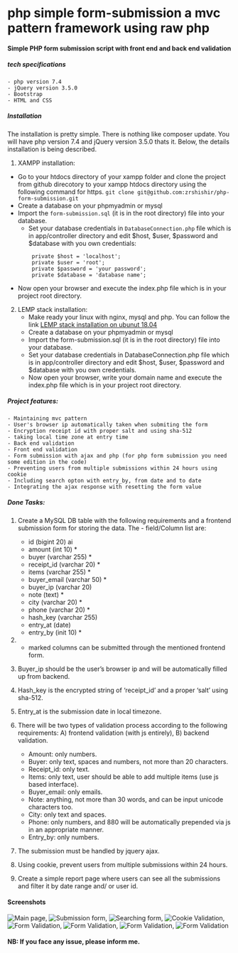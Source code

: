 # php simple form-submission a mvc pattern framework using raw php
#### Simple PHP form submission script with front end and back end validation

##### tech specifications
    - php version 7.4
    - jQuery version 3.5.0
    - Bootstrap
    - HTML and CSS 

##### Installation
The installation is pretty simple. There is nothing like composer update. You will have php version 7.4 and jQuery version 3.5.0 thats it. Below, the details installation is being described.
1. XAMPP installation: 
- Go to your htdocs directory of your xampp folder and clone the project from github direcotory to your xampp htdocs directory using the following command for https.
   ``git clone git@github.com:zrshishir/php-form-submission.git``
- Create a database on your phpmyadmin or mysql
- Import the `form-submission.sql` (it is in the root directory) file into your database.
  - Set your database credentials in `DatabaseConnection.php` file  which is in app/controller directory and edit $host, $user, $password and $database with you own credentials:
      ````
       private $host = 'localhost';
       private $user = 'root';
       private $password = 'your password';
       private $database = 'database name';
      ````
 - Now open your browser and execute the index.php file which is in your project root directory.

2. LEMP stack installation:
    - Make ready your linux with nginx, mysql and php. You can follow the link [LEMP stack installation on ubunut 18.04](https://www.digitalocean.com/community/tutorials/how-to-install-linux-nginx-mysql-php-lemp-stack-ubuntu-18-04)
    - Create a database on your phpmyadmin or mysql
    - Import the form-submission.sql (it is in the root directory) file into your database.
    - Set your database credentials in DatabaseConnection.php file  which is in app/controller directory and edit $host, $user, $password and $database with you own credentials.
    - Now open your browser, write your domain name and execute the index.php file which is in your project root directory.


##### Project features:
    - Maintaining mvc pattern
    - User's browser ip automatically taken when submiting the form
    - Encryption receipt id with proper salt and using sha-512
    - taking local time zone at entry time
    - Back end validation
    - Front end validation
    - Form submission with ajax and php (for php form submission you need some edition in the code)
    - Preventing users from multiple submissions within 24 hours using cookie
    - Including search opton with entry_by, from date and to date
    - Integrating the ajax response with resetting the form value


##### Done Tasks: 
1. Create a MySQL DB table with the following requirements and a frontend submission form for storing the data. The - field/Column list are: 
    - id (bigint 20) ai
    - amount (int 10) *
    - buyer (varchar 255) *
    - receipt_id (varchar 20) *
    - items (varchar 255) *
    - buyer_email (varchar 50) *
    - buyer_ip (varchar 20)
    - note (text) *
    - city (varchar 20) *
    - phone (varchar 20) *
    - hash_key (varchar 255)
    - entry_at (date)
    - entry_by (init 10) *

2. * marked columns can be submitted through the mentioned frontend form.
3. Buyer_ip should be the user’s browser ip and will be automatically filled up from backend.
4. Hash_key is the encrypted string of ‘receipt_id’ and a proper ‘salt’ using sha-512.
5. Entry_at is the submission date in local timezone.
6. There will be two types of validation process according to the following requirements: A) frontend validation (with js entirely), B) backend validation.
    - Amount: only numbers.
    - Buyer: only text, spaces and numbers, not more than 20 characters.
    - Receipt_id: only text.
    - Items: only text, user should be able to add multiple items (use js based interface).
    - Buyer_email: only emails.
    - Note: anything, not more than 30 words, and can be input unicode characters too.
    - City: only text and spaces.
    - Phone: only numbers, and 880 will be automatically prepended via js in an appropriate manner.
    - Entry_by: only numbers.
7. The submission must be handled by jquery ajax.
8. Using cookie, prevent users from multiple submissions within 24 hours.
9. Create a simple report page where users can see all the submissions and filter it by date range and/ or user id.

#### Screenshots
![Main page](/view/image/image-1.png), ![Submission form](/view/image/image-4.png), ![Searching form](/view/image/image-3.png), ![Cookie Validation](/view/image/image-2.png), ![Form Validation](/view/image/image-6.png), ![Form Validation](/view/image/image-7.png), ![Form Validation](/view/image/image-8.png), ![Form Validation](/view/image/image-5.png)

#### NB: If you face any issue, please inform me. 


